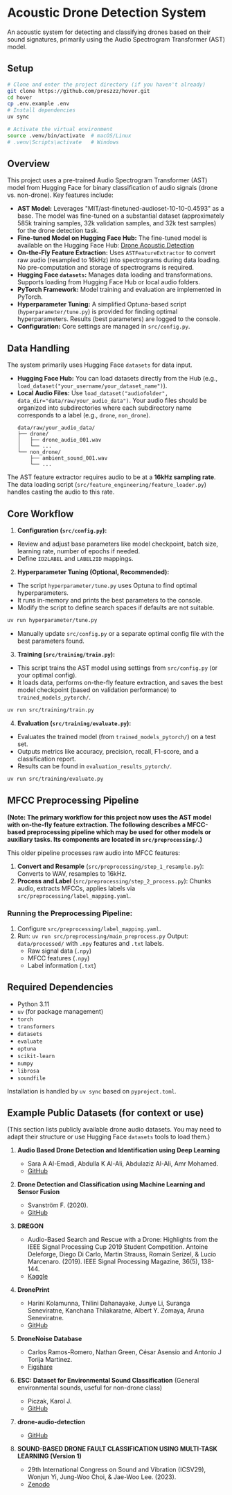 # Acoustic Drone Detection System

An acoustic system for detecting and classifying drones based on their sound signatures, primarily using the Audio Spectrogram Transformer (AST) model.

## Setup

```bash
# Clone and enter the project directory (if you haven't already)
git clone https://github.com/preszzz/hover.git
cd hover
cp .env.example .env
# Install dependencies
uv sync

# Activate the virtual environment
source .venv/bin/activate  # macOS/Linux
# .venv\Scripts\activate   # Windows
```

## Overview

This project uses a pre-trained Audio Spectrogram Transformer (AST) model from Hugging Face for binary classification of audio signals (drone vs. non-drone). Key features include:

- **AST Model:** Leverages "MIT/ast-finetuned-audioset-10-10-0.4593" as a base. The model was fine-tuned on a substantial dataset (approximately 585k training samples, 32k validation samples, and 32k test samples) for the drone detection task.
- **Fine-tuned Model on Hugging Face Hub:** The fine-tuned model is available on the Hugging Face Hub: [Drone Acoustic Detection](https://huggingface.co/preszzz/drone-acoustic-detection)
- **On-the-Fly Feature Extraction:** Uses `ASTFeatureExtractor` to convert raw audio (resampled to 16kHz) into spectrograms during data loading. No pre-computation and storage of spectrograms is required.
- **Hugging Face `datasets`:** Manages data loading and transformations. Supports loading from Hugging Face Hub or local audio folders.
- **PyTorch Framework:** Model training and evaluation are implemented in PyTorch.
- **Hyperparameter Tuning:** A simplified Optuna-based script (`hyperparameter/tune.py`) is provided for finding optimal hyperparameters. Results (best parameters) are logged to the console.
- **Configuration:** Core settings are managed in `src/config.py`.

## Data Handling

The system primarily uses Hugging Face `datasets` for data input.

- **Hugging Face Hub:** You can load datasets directly from the Hub (e.g., `load_dataset("your_username/your_dataset_name")`).
- **Local Audio Files:** Use `load_dataset("audiofolder", data_dir="data/raw/your_audio_data")`. Your audio files should be organized into subdirectories where each subdirectory name corresponds to a label (e.g., `drone`, `non_drone`).
   ```
   data/raw/your_audio_data/
   ├── drone/
   │   ├── drone_audio_001.wav
   │   └── ...
   └── non_drone/
       ├── ambient_sound_001.wav
       └── ...
   ```
The AST feature extractor requires audio to be at a **16kHz sampling rate**. The data loading script (`src/feature_engineering/feature_loader.py`) handles casting the audio to this rate.

## Core Workflow

1.  **Configuration (`src/config.py`):**
   - Review and adjust base parameters like model checkpoint, batch size, learning rate, number of epochs if needed.
   - Define `ID2LABEL` and `LABEL2ID` mappings.

2.  **Hyperparameter Tuning (Optional, Recommended):**
   - The script `hyperparameter/tune.py` uses Optuna to find optimal hyperparameters.
   - It runs in-memory and prints the best parameters to the console.
   - Modify the script to define search spaces if defaults are not suitable.
   ```bash
   uv run hyperparameter/tune.py
   ```
   - Manually update `src/config.py` or a separate optimal config file with the best parameters found.

3.  **Training (`src/training/train.py`):**
   - This script trains the AST model using settings from `src/config.py` (or your optimal config).
   - It loads data, performs on-the-fly feature extraction, and saves the best model checkpoint (based on validation performance) to `trained_models_pytorch/`.
   ```bash
   uv run src/training/train.py
   ```

4.  **Evaluation (`src/training/evaluate.py`):**
   - Evaluates the trained model (from `trained_models_pytorch/`) on a test set.
   - Outputs metrics like accuracy, precision, recall, F1-score, and a classification report.
   - Results can be found in `evaluation_results_pytorch/`.
   ```bash
   uv run src/training/evaluate.py
   ```

## MFCC Preprocessing Pipeline

**(Note: The primary workflow for this project now uses the AST model with on-the-fly feature extraction. The following describes a MFCC-based preprocessing pipeline which may be used for other models or auxiliary tasks. Its components are located in `src/preprocessing/`.)**

This older pipeline processes raw audio into MFCC features:

1. **Convert and Resample** (`src/preprocessing/step_1_resample.py`): Converts to WAV, resamples to 16kHz.
2. **Process and Label** (`src/preprocessing/step_2_process.py`): Chunks audio, extracts MFCCs, applies labels via `src/preprocessing/label_mapping.yaml`.

### Running the Preprocessing Pipeline:
1. Configure `src/preprocessing/label_mapping.yaml`.
2. Run: `uv run src/preprocessing/main_preprocess.py`
   Output: `data/processed/` with `.npy` features and `.txt` labels.
   - Raw signal data (`.npy`)
   - MFCC features (`.npy`)
   - Label information (`.txt`)

## Required Dependencies

- Python 3.11
- `uv` (for package management)
- `torch`
- `transformers`
- `datasets`
- `evaluate`
- `optuna`
- `scikit-learn`
- `numpy`
- `librosa`
- `soundfile`

Installation is handled by `uv sync` based on `pyproject.toml`.

## Example Public Datasets (for context or use)

(This section lists publicly available drone audio datasets. You may need to adapt their structure or use Hugging Face `datasets` tools to load them.)

1. **Audio Based Drone Detection and Identification using Deep Learning**
   - Sara A Al-Emadi, Abdulla K Al-Ali, Abdulaziz Al-Ali, Amr Mohamed.
   - [GitHub](https://github.com/saraalemadi/DroneAudioDataset/tree/master)

2. **Drone Detection and Classification using Machine Learning and Sensor Fusion**
   - Svanström F. (2020).
   - [GitHub](https://github.com/DroneDetectionThesis/Drone-detection-dataset/tree/master)

3. **DREGON**
   - Audio-Based Search and Rescue with a Drone: Highlights from the IEEE Signal Processing Cup 2019 Student Competition. Antoine Deleforge, Diego Di Carlo, Martin Strauss, Romain Serizel, & Lucio Marcenaro. (2019). IEEE Signal Processing Magazine, 36(5), 138-144.
   - [Kaggle](https://www.kaggle.com/datasets/awsaf49/ieee-signal-processing-cup-2019-dataset)

4. **DronePrint**
   - Harini Kolamunna, Thilini Dahanayake, Junye Li, Suranga Seneviratne, Kanchana Thilakaratne, Albert Y. Zomaya, Aruna Seneviratne.
   - [GitHub](https://github.com/DronePrint/DronePrint/tree/master)

5. **DroneNoise Database**
   - Carlos Ramos-Romero, Nathan Green, César Asensio and Antonio J Torija Martinez.
   - [Figshare](https://salford.figshare.com/articles/dataset/DroneNoise_Database/22133411)

6. **ESC: Dataset for Environmental Sound Classification** (General environmental sounds, useful for non-drone class)
   - Piczak, Karol J.
   - [GitHub](https://github.com/karolpiczak/ESC-50)

7. **drone-audio-detection**
   - [GitHub](https://github.com/BowonY/drone-audio-detection/tree/develop)

8. **SOUND-BASED DRONE FAULT CLASSIFICATION USING MULTI-TASK LEARNING (Version 1)**
   - 29th International Congress on Sound and Vibration (ICSV29), Wonjun Yi, Jung-Woo Choi, & Jae-Woo Lee. (2023).
   - [Zenodo](https://doi.org/10.5281/zenodo.7779574)

